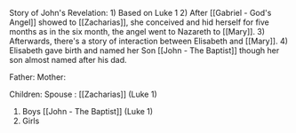 Story of John's Revelation:
	1) Based on Luke 1
	2) After [[Gabriel - God's Angel]] showed to [[Zacharias]], she conceived and hid herself for five months as in the six month, the angel went to Nazareth to [[Mary]].
	3) Afterwards, there's a story of interaction between Elisabeth and [[Mary]].
	4) Elisabeth gave birth and named her Son [[John - The Baptist]] though her son almost named after his dad.

Father: 
Mother: 

Children:
Spouse : [[Zacharias]] (Luke 1)
1) Boys
	[[John - The Baptist]] (Luke 1)
2) Girls
	